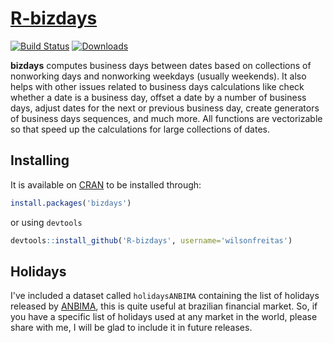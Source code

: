 
# [R-bizdays](http://cran.r-project.org/web/packages/bizdays/index.html)

[![Build Status](https://travis-ci.org/wilsonfreitas/R-bizdays.svg?branch=master)](https://travis-ci.org/wilsonfreitas/R-bizdays)
[![Downloads](http://cranlogs.r-pkg.org/badges/bizdays?color=brightgreen)](http://cran.r-project.org/web/packages/bizdays/index.html)

[cran-bizdays]: http://cran.r-project.org/web/packages/bizdays/index.html
[ANBIMA]: http://portal.anbima.com.br/Pages/home.aspx

**bizdays** computes business days between dates based on collections of nonworking days and nonworking weekdays (usually weekends).
It also helps with other issues related to business days calculations like check whether a date is a business day, offset a date by a number of business days, adjust dates for the next or previous business day, create generators of business days sequences, and much more.
All functions are vectorizable so that speed up the calculations for large collections of dates.

## Installing

It is available on [CRAN][cran-bizdays] to be installed through:

```R
install.packages('bizdays')
```

or using `devtools`

```R
devtools::install_github('R-bizdays', username='wilsonfreitas')
```

## Holidays

I've included a dataset called `holidaysANBIMA` containing the list of holidays released by [ANBIMA][ANBIMA], this is quite useful at brazilian financial market.
So, if you have a specific list of holidays used at any market in the world, please share with me, I will be glad to include it in future releases.

